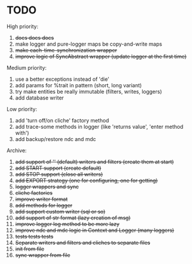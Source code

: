 # TODO

High priority:

1. ~~docs docs docs~~
1. make logger and pure-logger maps be copy-and-write maps
1. ~~make each-time-synchronization wrapper~~
1. ~~improve logic of SyncAbstract wrapper (update logger at the first time)~~

Medium priority:
1. use a better exceptions instead of 'die'
1. add params for %trait in pattern (short, long variant)
1. try make entities be really immutable (filters, writes, loggers)
1. add database writer

Low priority:

1. add 'turn off/on cliche' factory method
1. add trace-some methods in logger (like 'returns value', 'enter method with')
1. add backup/restore ndc and mdc

Archive:

1. ~~add support of '' (default) writers and filters (create them at start)~~
1. ~~add START support (create default)~~
1. ~~add STOP support (close all writers)~~
1. ~~add EXPORT strategy (one for configuring, one for getting)~~
1. ~~logger wrappers and sync~~
1. ~~cliche factories~~
1. ~~improve writer format~~
1. ~~add methods for logger~~
1. ~~add support custom writer (sql or so)~~
1. ~~add support of str format (lazy creation of msg)~~
1. ~~improve logger log method to be more lazy~~
1. ~~improve ndc and mdc logic in Context and Logger (many loggers)~~
1. ~~tests tests tests~~
1. ~~Separate writers and filters and cliches to separate files~~
1. ~~init from file~~
1. ~~sync wrapper from file~~